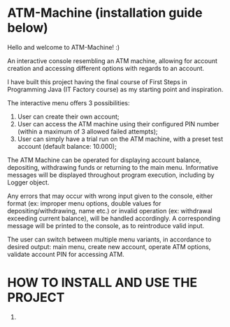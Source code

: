 # ATM-Machine (installation guide below)

Hello and welcome to ATM-Machine! :)

An interactive console resembling an ATM machine, allowing for account creation and accessing different options with regards to an account.

I have built this project having the final course of First Steps in Programming Java (IT Factory course) as my starting point and inspiration.

The interactive menu offers 3 possibilities:
1. User can create their own account;
2. User can access the ATM machine using their configured PIN number (within a maximum of 3 allowed failed attempts);
3. User can simply have a trial run on the ATM machine, with a preset test account (default balance: 10.000);

The ATM Machine can be operated for displaying account balance, depositing, withdrawing funds or returning to the main menu. Informative messages will be displayed throughout program execution, including by Logger object.

Any errors that may occur with wrong input given to the console, either format (ex: improper menu options, double values for depositing/withdrawing, name etc.) or invalid operation (ex: withdrawal exceeding current balance), will be handled accordingly. A corresponding message will be printed to the console, as to reintroduce valid input.

The user can switch between multiple menu variants, in accordance to desired output: main menu, create new account, operate ATM options, validate account PIN for accessing ATM.

# HOW TO INSTALL AND USE THE PROJECT

1. 
